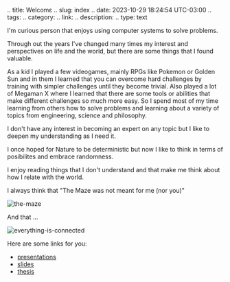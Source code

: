 .. title: Welcomε
.. slug: index
.. date: 2023-10-29 18:24:54 UTC-03:00
.. tags: 
.. category: 
.. link: 
.. description: 
.. type: text


I'm curious person that enjoys using computer systems to solve problems.

Through out the years I've changed many times my interest and perspectives on life and the world, but there are some things that I found valuable.

As a kid I played a few videogames, mainly RPGs like Pokemon or Golden Sun and in them I learned that 
you can overcome hard challenges by training with simpler challenges until they become trivial. Also played a lot of Megaman X where I learned that there are some tools or abilities that make different challenges so much more easy. So I spend most of my time learning from others how to solve problems and learning about a variety of topics from engineering, science and philosophy. 

I don't have any interest in becoming an expert on any topic but I like to deepen my understanding as I need it.

I once hoped for Nature to be deterministic but now I like to think in terms of posibilites and embrace randomness.

I enjoy reading things that I don't understand and that make me think about how I relate with the world.

I always think that "The Maze was not meant for me (nor you)"

![the-maze](https://static.independent.co.uk/s3fs-public/thumbnails/image/2016/12/06/10/westworld-maze.jpg)

And that ...

![everything-is-connected](https://media4.giphy.com/media/v1.Y2lkPTc5MGI3NjExY2RtemhwOHEwc3V5dTd2cThzcGdrM28zcWYwdXZ6dTVob2U2OTF2ZiZlcD12MV9pbnRlcm5hbF9naWZfYnlfaWQmY3Q9Zw/3ohs87wLvHrng88PrG/giphy.webp)


Here are some links for you:

- [presentations](http://talks.saxa.xyz)
- [slides](http://slides.saxa.xyz)
- [thesis](https://github.com/akielbowicz/randomWalk-matlab)
